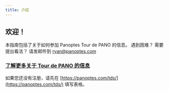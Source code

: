 ```yaml
---
title: 介绍
---
```


## 欢迎！

本指南包括了关于如何参加 Panoptes Tour de PANO 的信息。 遇到困难？ 需要提出看法？ 请发邮件到 ryan@panoptes.com

### [了解更多关于 Tour de PANO 的信息](https://panoptes.com/tds/)

如果您还没有注册，请先在 [https://panoptes.com/tds/](https://panoptes.com/tds/) 填写表格。
